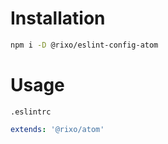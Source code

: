 # Installation

```bash
npm i -D @rixo/eslint-config-atom
```

# Usage

`.eslintrc`

```yml
extends: '@rixo/atom'
```
